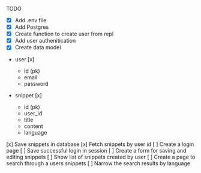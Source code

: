 TODO
- [x] Add .env file
- [x] Add Postgres
- [x] Create function to create user from repl
- [x] Add user authenitication
- [x] Create data model

-   user [x]
    -   id (pk)
    -   email
    -   password

-   snippet [x]
    -   id (pk)
    -   user_id
    -   title
    -   content
    -   language

[x] Save snippets in database
[x] Fetch snippets by user id 
[ ] Create a login page 
[ ] Save successful login in session
[ ] Create a form for saving and editing snippets
[ ] Show list of snippets created by user
[ ] Create a page to search through a users snippets
[ ] Narrow the search results by language   
